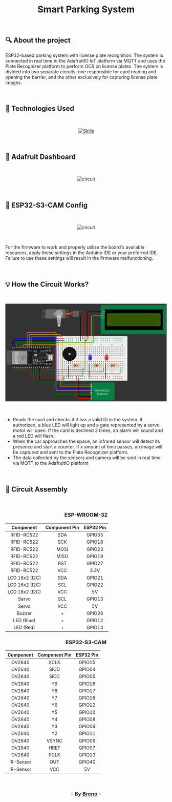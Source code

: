 <h1 align = "center">Smart Parking System</h1><br>

<h2> &#128269; About the project </h2>

<p>ESP32-based parking system with license plate recognition. The system is connected in real time to the AdafruitIO IoT platform via MQTT and uses the Plate Recognizer platform to perform OCR on license plates. The system is divided into two separate circuits: one responsible for card reading and opening the barrier, and the other exclusively for capturing license plate images.</p><br>

<h2> &#128302; Technologies Used </h2><br>

<p align="center">
  <a href="https://github.com/syvixor/skills-icons">
	  <img src="https://skills.syvixor.com/api/icons?i=arduino,mqtt" alt="Skills">
  </a>
</p>

<br><h2> &#128225; Adafruit Dashboard </h2>

<br><p align="center">
  <img src="https://github.com/Brevex/Smart-Parking-System/blob/1dd8d60f9f5f8ffcbc1d3cbd6e4647aa81a40c89/readme_images/dashboard.png" alt="circuit">
</p>

<br><h2> &#128295; ESP32-S3-CAM Config </h2>

<br><p align="center">
  <img src="https://github.com/Brevex/Smart-Parking-System/blob/fff0a6505212c40b5972e07c6fcf2559b292dc8b/readme_images/cam_config.png" alt="circuit">
</p><br>

<p>For the firmware to work and properly utilize the board's available resources, apply these settings in the Arduino IDE or your preferred IDE. Failure to use these settings will result in the firmware malfunctioning.</p>

<br><h2> &#128161; How the Circuit Works? </h2>

<br><p align="center">
  <img src="https://github.com/Brevex/CAM-Parking-System/blob/5eeb93a8659820199190b52fa993e4daeacc02b4/readme_images/circuit.png" alt="circuit">
</p><br>

<ul>
  <li>Reads the card and checks if it has a valid ID in the system. If authorized, a blue LED will light up and a gate represented by a servo motor will open. If the card is declined 3 times, an alarm will sound and a red LED will flash.</li>
  <li>When the car approaches the space, an infrared sensor will detect its presence and start a counter. If x amount of time passes, an image will be captured and sent to the Plate Recognizer platform.</li>
  <li>The data collected by the sensors and camera will be sent in real time via MQTT to the AdafruitIO platform</li>
</ul>

<br><h2> &#128295; Circuit Assembly </h2>

<br><div align="center">

  <h3>ESP­-WROOM­-32</h3>   
  
  | Compenent               | Component Pin | ESP32 Pin |
  |:-----------------------:|:-------------:|:---------:|
  | RFID-RC522              | SDA           | GPIO05    |
  | RFID-RC522              | SCK           | GPIO18    |
  | RFID-RC522              | MOSI          | GPIO23    |
  | RFID-RC522              | MISO          | GPIO19    |
  | RFID-RC522              | RST           | GPIO27    |
  | RFID-RC522              | VCC           | 3.3V      |
  | LCD 16x2 (I2C)          | SDA           | GPIO21    |
  | LCD 16x2 (I2C)          | SCL           | GPIO22    |
  | LCD 16x2 (I2C)          | VCC           | 5V        |
  | Servo                   | SCL           | GPIO13    |
  | Servo                   | VCC           | 5V        |
  | Buzzer                  | +             | GPIO26    |
  | LED (Blue)              | +             | GPIO12    |
  | LED (Red)               | +             | GPIO14    |

  <h3>ESP­32-S3-CAM</h3>   
  
  | Compenent               | Component Pin | ESP32 Pin |
  |:-----------------------:|:-------------:|:---------:|
  | OV2640                  | XCLK          | GPIO15    |
  | OV2640                  | SIOD          | GPIO04    |
  | OV2640                  | SIOC          | GPIO05    |
  | OV2640                  | Y9            | GPIO16    |
  | OV2640                  | Y8            | GPIO17    |
  | OV2640                  | Y7            | GPIO18    |
  | OV2640                  | Y6            | GPIO12    |
  | OV2640                  | Y5            | GPIO10    |
  | OV2640                  | Y4            | GPIO08    |
  | OV2640                  | Y3            | GPIO09    |
  | OV2640                  | Y2            | GPIO11    |
  | OV2640                  | VSYNC         | GPIO06    |
  | OV2640                  | HREF          | GPIO07    |
  | OV2640                  | PCLK          | GPIO13    |
  | IR-Sensor               | OUT           | GPIO40    |
  | IR-Sensor               | VCC           | 5V        |
  
</div>

<br><h3 align = "center"> - By <a href = "https://www.linkedin.com/in/breno-barbosa-de-oliveira-810866275/" target = "_blank">Breno</a> - </h3>
